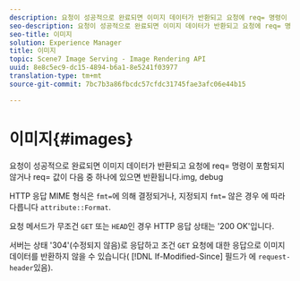 ```yaml
---
description: 요청이 성공적으로 완료되면 이미지 데이터가 반환되고 요청에 req= 명령이 포함되지 않거나 req=에 img 값 중 하나가 있으면 debug
seo-description: 요청이 성공적으로 완료되면 이미지 데이터가 반환되고 요청에 req= 명령이 포함되지 않거나 req=에 img 값 중 하나가 있으면 debug
seo-title: 이미지
solution: Experience Manager
title: 이미지
topic: Scene7 Image Serving - Image Rendering API
uuid: 8e8c5ec9-dc15-4894-b6a1-8e5241f03977
translation-type: tm+mt
source-git-commit: 7bc7b3a86fbcdc57cfdc31745fae3afc06e44b15

---
```



# 이미지{#images}

요청이 성공적으로 완료되면 이미지 데이터가 반환되고 요청에 req= 명령이 포함되지 않거나 req= 값이 다음 중 하나에 있으면 반환됩니다.img, debug

HTTP 응답 MIME 형식은 `fmt=`에 의해 결정되거나, 지정되지 `fmt=` 않은 경우 에 따라 다릅니다 `attribute::Format`.

요청 메서드가 무조건 `GET` 또는 `HEAD`인 경우 HTTP 응답 상태는 &#39;200 OK&#39;입니다.

서버는 상태 &#39;304&#39;(수정되지 않음)로 응답하고 조건 `GET` 요청에 대한 응답으로 이미지 데이터를 반환하지 않을 수 있습니다( [!DNL If-Modified-Since] 필드가 에 `request-header`있음).
